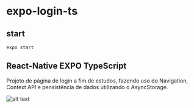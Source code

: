 # expo-login-ts

## start

```expo start ```

## React-Native EXPO TypeScript

Projeto de página de login a fim de estudos, fazendo uso do  Navigation, Context API e pensistência de dados utilizando o AsyncStorage. 

![alt text](./print_login.png)
